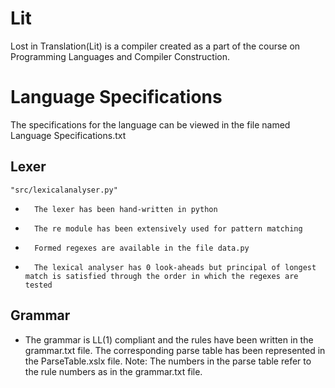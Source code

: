 Lit
===

Lost in Translation(Lit) is a compiler created as a part of the course on Programming Languages and Compiler Construction.

# Language Specifications

The specifications for the language can be viewed in the file named Language Specifications.txt

## Lexer

    "src/lexicalanalyser.py"
*       The lexer has been hand-written in python
*       The re module has been extensively used for pattern matching
*       Formed regexes are available in the file data.py
*       The lexical analyser has 0 look-aheads but principal of longest match is satisfied through the order in which the regexes are tested


## Grammar

* The grammar is LL(1) compliant and the rules have been written in the grammar.txt file. The corresponding parse table has been represented in the ParseTable.xslx file. 
    Note: The numbers in the parse table refer to the rule numbers as in the grammar.txt file.


       




